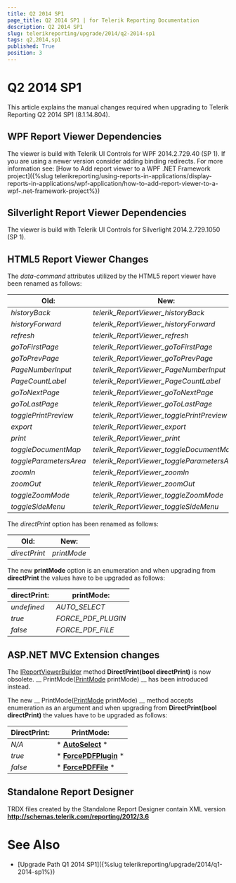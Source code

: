 ```yaml
---
title: Q2 2014 SP1
page_title: Q2 2014 SP1 | for Telerik Reporting Documentation
description: Q2 2014 SP1
slug: telerikreporting/upgrade/2014/q2-2014-sp1
tags: q2,2014,sp1
published: True
position: 3
---
```


# Q2 2014 SP1



This article explains the manual changes required when upgrading to Telerik Reporting Q2 2014 SP1 (8.1.14.804).

## WPF Report Viewer Dependencies

The viewer is build with Telerik UI Controls for WPF 2014.2.729.40 (SP 1). If you are using a newer version consider adding binding redirects. For more information see:
          [How to Add report viewer to a WPF .NET Framework project]({%slug telerikreporting/using-reports-in-applications/display-reports-in-applications/wpf-application/how-to-add-report-viewer-to-a-wpf-.net-framework-project%})

## Silverlight Report Viewer Dependencies

The viewer is build with Telerik UI Controls for Silverlight 2014.2.729.1050 (SP 1).
        

## HTML5 Report Viewer Changes

The *data-command* attributes utilized by the HTML5 report viewer have been renamed as follows:
        


|  __Old:__  |  __New:__  |
| ------ | ------ |
| *historyBack* | *telerik_ReportViewer_historyBack* |
| *historyForward* | *telerik_ReportViewer_historyForward* |
| *refresh* | *telerik_ReportViewer_refresh* |
| *goToFirstPage* | *telerik_ReportViewer_goToFirstPage* |
| *goToPrevPage* | *telerik_ReportViewer_goToPrevPage* |
| *PageNumberInput* | *telerik_ReportViewer_PageNumberInput* |
| *PageCountLabel* | *telerik_ReportViewer_PageCountLabel* |
| *goToNextPage* | *telerik_ReportViewer_goToNextPage* |
| *goToLastPage* | *telerik_ReportViewer_goToLastPage* |
| *togglePrintPreview* | *telerik_ReportViewer_togglePrintPreview* |
| *export* | *telerik_ReportViewer_export* |
| *print* | *telerik_ReportViewer_print* |
| *toggleDocumentMap* | *telerik_ReportViewer_toggleDocumentMap* |
| *toggleParametersArea* | *telerik_ReportViewer_toggleParametersArea* |
| *zoomIn* | *telerik_ReportViewer_zoomIn* |
| *zoomOut* | *telerik_ReportViewer_zoomOut* |
| *toggleZoomMode* | *telerik_ReportViewer_toggleZoomMode* |
| *toggleSideMenu* | *telerik_ReportViewer_toggleSideMenu*|




The *directPrint* option has been renamed as follows:
        


|  __Old:__  |  __New:__  |
| ------ | ------ |
| *directPrint* | *printMode*|




The new __printMode__ option is an enumeration and
          when upgrading from __directPrint__ the values have to be upgraded as follows:
        


|  __directPrint:__  |  __printMode:__  |
| ------ | ------ |
| *undefined* | *AUTO_SELECT* |
| *true* | *FORCE_PDF_PLUGIN* |
| *false* | *FORCE_PDF_FILE*|




## ASP.NET MVC Extension changes

The [IReportViewerBuilder](/reporting/api/Telerik.ReportViewer.Mvc.IReportViewerBuilder) method
          __DirectPrint(bool directPrint)__ is now obsolete.
          __
            PrintMode([PrintMode](/reporting/api/Telerik.ReportViewer.Mvc.PrintMode) printMode)
          __
          has been introduced instead.
        

The new __
            PrintMode([PrintMode](/reporting/api/Telerik.ReportViewer.Mvc.PrintMode) printMode)
          __
          method accepts enumeration as an argument and when upgrading from __DirectPrint(bool directPrint)__
          the values have to be upgraded as follows:
        


|  __DirectPrint:__  |  __PrintMode:__  |
| ------ | ------ |
| *N/A* | * __[AutoSelect](/reporting/api/Telerik.ReportViewer.Mvc.PrintMode#collapsible-Telerik_ReportViewer_Mvc_PrintMode_AutoSelect)__ * |
| *true* | * __[ForcePDFPlugin](/reporting/api/Telerik.ReportViewer.Mvc.PrintMode#collapsible-Telerik_ReportViewer_Mvc_PrintMode_ForcePDFPlugin)__ * |
| *false* | * __[ForcePDFFile](/reporting/api/Telerik.ReportViewer.Mvc.PrintMode#collapsible-Telerik_ReportViewer_Mvc_PrintMode_ForcePDFFile)__ *|




## Standalone Report Designer

TRDX files created by the Standalone Report Designer contain XML version __http://schemas.telerik.com/reporting/2012/3.6__

# See Also


 * [Upgrade Path Q1 2014 SP1]({%slug telerikreporting/upgrade/2014/q1-2014-sp1%})
